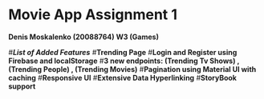 # Movie App Assignment 1

**Denis Moskalenko (20088764) W3 (Games)**

#**_List of Added Features_**
#**Trending Page**
#**Login and Register using Firebase and localStorage**
#**3 new endpoints: (Trending Tv Shows) , (Trending People) , (Trending Movies)**
#**Pagination using Material UI with caching**
#**Responsive UI**
#**Extensive Data Hyperlinking**
#**StoryBook support**
